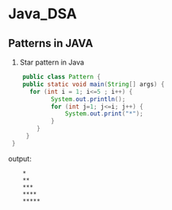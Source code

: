 # Java_DSA


## Patterns in JAVA 

1. Star pattern in Java

```java
    public class Pattern {
    public static void main(String[] args) {
      for (int i = 1; i<=5 ; i++) {
            System.out.println();
            for (int j=1; j<=i; j++) {
                System.out.print("*");
            }
        }
     }
 }

```

output:

        *
        **
        ***
        ****
        *****    
